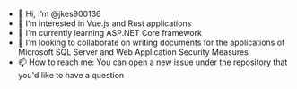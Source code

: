 - 👋 Hi, I’m @jkes900136
- 👀 I’m interested in Vue.js and Rust applications
- 🌱 I’m currently learning ASP.NET Core framework
- 💞️ I’m looking to collaborate on writing documents for the applications of Microsoft SQL Server and Web Application Security Measures   
- 📫 How to reach me: You can open a new issue under the repository that you'd like to have a question

<!---
jkes900136/jkes900136 is a ✨ special ✨ repository because its `README.md` (this file) appears on your GitHub profile.
You can click the Preview link to take a look at your changes.
--->
